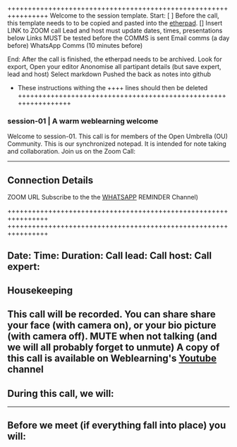 ++++++++++++++++++++++++++++++++++++++++++++++++++++++++++++++++ 
Welcome to the session template. 
Start: 
[ ] Before the call, this template needs to to be copied and pasted into the [etherpad](https://mensuel.framapad.org/).
[] Insert LINK to ZOOM call 
Lead and host must update dates, times, presentations below
Links MUST be tested before the COMMS is sent
Email comms (a day before)
WhatsApp Comms (10 minutes before) 
 
End:
After the call is finished, the etherpad needs to be archived.
Look for export, 
Open your editor
Anonomise all partipant details (but save expert, lead and host)
Select markdown
Pushed the back as notes into github


* These instructions withing the ++++ lines should then be deleted
++++++++++++++++++++++++++++++++++++++++++++++++++++++++++++++++

### session-01 | A warm weblearning welcome
Welcome to session-01. This call is for members of the Open Umbrella (OU) Community. This is our synchronized notepad. It is intended for note taking and collaboration. Join us on the Zoom Call:

-----------------------------------------------------------------
## Connection Details 
ZOOM URL
Subscribe to the the [WHATSAPP](https://www.whatsapp.com/channel/0029VaBbKRy5K3zQiafYvp2e) REMINDER Channel)
 
++++++++++++++++++++++++++++++++++++++++++++++++++++++++++++++++ 
++++++++++++++++++++++++++++++++++++++++++++++++++++++++++++++++ 

Date: 
Time: 
Duration: 
Call lead: 
Call host: 
Call expert:
-----------------------------------------------------------------
## Housekeeping  
This call will be recorded. 
You can share share your face (with camera on), or your bio picture (with camera off).
MUTE when not talking (and we will all probably forget to unmute)
A copy of this call is available on Weblearning's [Youtube](https://www.youtube.com/@weblearning) channel
-----------------------------------------------------------------
## During this call, we will:

-----------------------------------------------------------------
## Before we meet (if everything fall into place) you will:

